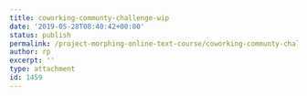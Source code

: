 ```yaml
---
title: coworking-communty-challenge-wip
date: '2019-05-28T08:40:42+00:00'
status: publish
permalink: /project-morphing-online-text-course/coworking-communty-challenge-wip
author: rp
excerpt: ''
type: attachment
id: 1459
---
```

<!DOCTYPE html PUBLIC "-//W3C//DTD HTML 4.0 Transitional//EN" "http://www.w3.org/TR/REC-html40/loose.dtd">
<?xml encoding="UTF-8">
